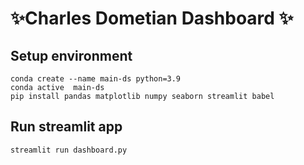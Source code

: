 # ✨Charles Dometian Dashboard ✨
## Setup environment
```
conda create --name main-ds python=3.9
conda active  main-ds
pip install pandas matplotlib numpy seaborn streamlit babel
```
## Run streamlit app
```
streamlit run dashboard.py
```
